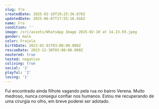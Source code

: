 ```yaml
---
slug: fra
createdDate: 2025-02-10T19:25:36.870Z
updatedDate: 2025-06-07T17:55:16.916Z
name: Fra
condition: ''
image: /src/assets/WhatsApp Image 2025-02-10 at 14.23.59.jpeg
gender: male
color: Frajola
birthDate: 2023-02-01T03:00:00.000Z
rescueDate: 2023-12-30T03:00:00.000Z
neutered: true
tested: negative
coliving: true
social: '2'
playful: '2'
loving: '1'
---
```


Fui encontrado ainda filhote vagando pela rua no bairro Verena. Muito medroso, nunca consegui confiar nos humanos. Estou me recuperando de uma cirurgia no olho, em breve poderei ser adotado.

